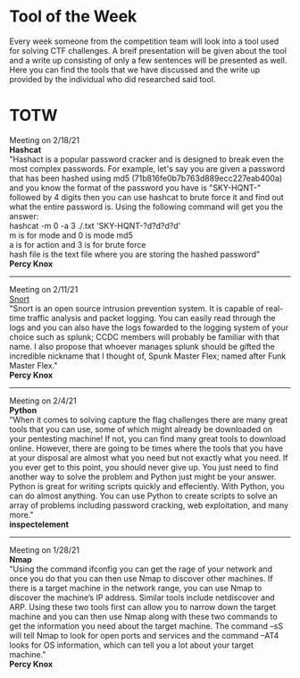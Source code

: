 # Tool of the Week
Every week someone from the competition team will look into a tool used for solving CTF challenges. A breif presentation will be given about the tool and a write up consisting of only a few sentences will be presented as well. Here you can find the tools that we have discussed and the write up provided by the individual who did researched said tool.

# TOTW
Meeting on 2/18/21<br>
<b>Hashcat</b><br>
"Hashact is a popular password cracker and is designed to break even the most complex passwords. For example, let's say you are given a password that has been hashed using md5 (71b816fe0b7b763d889ecc227eab400a) and you know the format of the password you have is "SKY-HQNT-" followed by 4 digits then you can use hashcat to brute force it and find out what the entire password is. Using the following command will get you the answer:<br>
hashcat -m 0 -a 3 ./<hash file name>.txt 'SKY-HQNT-?d?d?d?d' <br>
  m is for mode and 0 is mode md5 <br>
  a is for action and 3 is for brute force <br>
  hash file is the text file where you are storing the hashed password" <br> 
<b>Percy Knox</b>

----

Meeting on 2/11/21<br>
[Snort](https://www.snort.org/) <br>
"Snort is an open source intrusion prevention system. It is capable of real-time traffic analysis and packet logging. You can easily read through the logs and you can also have the logs fowarded to the logging system of your choice such as splunk; CCDC members will probably be familiar with that name. I also propose that whoever manages splunk should be gifted the incredible nickname that I thought of, Spunk Master Flex; named after Funk Master Flex." <br>
<b>Percy Knox</b>

----

Meeting on 2/4/21<br>
<b>Python</b> <br>
"When it comes to solving capture the flag challenges there are many great tools that you can use, some of which might already be downloaded on your pentesting machine! If not, you can find many great tools to download online. However, there are going to be times where the tools that you have at your disposal are almost what you need but not exactly what you need. If you ever get to this point, you should never give up. You just need to find another way to solve the problem and Python just might be your answer. Python is great for writing scripts quickly and effeciently. With Python, you can do almost anything. You can use Python to create scripts to solve an array of problems including password cracking, web exploitation, and many more." <br>
<b>inspectelement</b>

----

Meeting on 1/28/21 <br>
<b>Nmap</b> <br>
"Using the command ifconfig you can get the rage of your network and once you do that you can then use Nmap to discover other machines. If there is a target machine in the network range, you can use Nmap to discover the machine’s IP address. Similar tools include netdiscover and ARP. Using these two tools first can allow you to narrow down the target machine and you can then use Nmap along with these two commands to get the information you need about the target machine. The command –sS will tell Nmap to look for open ports and services and the command –AT4 looks for OS information, which can tell you a lot about your target machine." <br>
<b>Percy Knox</b>
